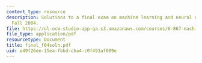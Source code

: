 ```yaml
---
content_type: resource
description: Solutions to a final exam on machine learning and neural networks from
  Fall 2004.
file: https://ol-ocw-studio-app-qa.s3.amazonaws.com/courses/6-867-machine-learning-fall-2006/e49f26ee15eafbbdcba4c0f491af009e_final_f04soln.pdf
file_type: application/pdf
resourcetype: Document
title: final_f04soln.pdf
uid: e49f26ee-15ea-fbbd-cba4-c0f491af009e
---
```

